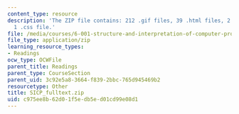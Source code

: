```yaml
---
content_type: resource
description: 'The ZIP file contains: 212 .gif files, 39 .html files, 2 .jpg files,
  1 .css file.'
file: /media/courses/6-001-structure-and-interpretation-of-computer-programs-spring-2005/c975ee8b62d01f5edb5ed01cd99e08d1_SICP_fulltext.zip
file_type: application/zip
learning_resource_types:
- Readings
ocw_type: OCWFile
parent_title: Readings
parent_type: CourseSection
parent_uid: 3c92e5a8-3664-f839-2bbc-765d945469b2
resourcetype: Other
title: SICP_fulltext.zip
uid: c975ee8b-62d0-1f5e-db5e-d01cd99e08d1
---
```

